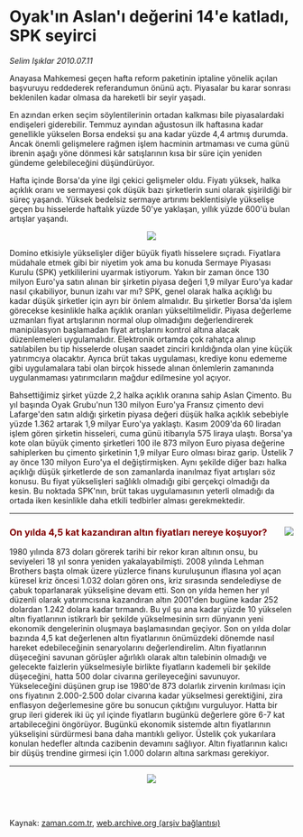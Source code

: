 # Oyak'ın Aslan'ı değerini 14'e katladı, SPK seyirci

*Selim Işıklar 2010.07.11*

<td class="columnist-detail">
<p>Anayasa Mahkemesi geçen hafta reform paketinin iptaline yönelik açılan başvuruyu reddederek referandumun önünü açtı. Piyasalar bu karar sonrası beklenilen kadar olmasa da hareketli bir seyir yaşadı.</p>
<p>
<div id="haberMetinDiv">
<p>En azından erken seçim söylentilerinin ortadan kalkması bile piyasalardaki endişeleri giderebilir. Temmuz ayından ağustosun ilk haftasına kadar genellikle yükselen Borsa endeksi şu ana kadar yüzde 4,4 artmış durumda. Ancak önemli gelişmelere rağmen işlem hacminin artmaması ve cuma günü ibrenin aşağı yöne dönmesi kâr satışlarının kısa bir süre için yeniden gündeme gelebileceğini düşündürüyor.
<p> Hafta içinde Borsa'da yine ilgi çekici gelişmeler oldu. Fiyatı yüksek, halka açıklık oranı ve sermayesi çok düşük bazı şirketlerin suni olarak şişirildiği bir süreç yaşandı. Yüksek bedelsiz sermaye artırımı beklentisiyle yükselişe geçen bu hisselerde haftalık yüzde 50'ye yaklaşan, yıllık yüzde 600'ü bulan artışlar yaşandı.
<p>
<p align="center"><img border="0" src="http://web.archive.org/web/20110319235858im_/http://medya.zaman.com.tr/2010/07/11/s-imkb.jpg"/>
<p> Domino etkisiyle yükselişler diğer büyük fiyatlı hisselere sıçradı. Fiyatlara müdahale etmek gibi bir niyetim yok ama bu konuda Sermaye Piyasası Kurulu (SPK) yetkililerini uyarmak istiyorum. Yakın bir zaman önce 130 milyon Euro'ya satın alınan bir şirketin piyasa değeri 1,9 milyar Euro'ya kadar nasıl çıkabiliyor, bunun izahı var mı? SPK, genel olarak halka açıklığı bu kadar düşük şirketler için ayrı bir önlem almalıdır. Bu şirketler Borsa'da işlem görecekse kesinlikle halka açıklık oranları yükseltilmelidir. Piyasa değerleme uzmanları fiyat artışlarının normal olup olmadığını değerlendirerek manipülasyon başlamadan fiyat artışlarını kontrol altına alacak düzenlemeleri uygulamalıdır. Elektronik ortamda çok rahatça alınıp satılabilen bu tip hisselerde oluşan saadet zinciri kırıldığında olan yine küçük yatırımcıya olacaktır. Ayrıca brüt takas uygulaması, krediye konu edememe gibi uygulamalara tabi olan birçok hissede alınan önlemlerin zamanında uygulanmaması yatırımcıların mağdur edilmesine yol açıyor.
<p> Bahsettiğimiz şirket yüzde 2,2 halka açıklık oranına sahip Aslan Çimento. Bu yıl başında Oyak Grubu'nun 130 milyon Euro'ya Fransız çimento devi Lafarge'den satın aldığı şirketin piyasa değeri düşük halka açıklık sebebiyle yüzde 1.362 artarak 1,9 milyar Euro'ya yaklaştı. Kasım 2009'da 60 liradan işlem gören şirketin hisseleri, cuma günü itibarıyla 575 liraya ulaştı. Borsa'ya kote olan büyük çimento şirketleri 100 ile 873 milyon Euro piyasa değerine sahiplerken bu çimento şirketinin 1,9 milyar Euro olması biraz garip. Üstelik 7 ay önce 130 milyon Euro'ya el değiştirmişken. Aynı şekilde diğer bazı halka açıklığı düşük şirketlerde de son zamanlarda inanılmaz fiyat artışları söz konusu. Bu fiyat yükselişleri sağlıklı olmadığı gibi gerçekçi olmadığı da kesin. Bu noktada SPK'nın, brüt takas uygulamasının yeterli olmadığı da ortada iken kesinlikle daha etkili tedbirler alması gerekmektedir.
<p>
<hr/>
<h3><font color="#800000">On yılda 4,5 kat kazandıran altın fiyatları nereye koşuyor?

<img align="right" border="0" src="http://web.archive.org/web/20110319235858im_/http://medya.zaman.com.tr/2010/07/11/s-altin.jpg"/>
</font></h3>
<p>1980 yılında 873 doları görerek tarihi bir rekor kıran altının onsu, bu seviyeleri 18 yıl sonra yeniden yakalayabilmişti. 2008 yılında Lehman Brothers başta olmak üzere yüzlerce finans kuruluşunun iflasına yol açan küresel kriz öncesi 1.032 doları gören ons, kriz sırasında sendelediyse de çabuk toparlanarak yükselişine devam etti. Son on yılda hemen her yıl düzenli olarak yatırımcısına kazandıran altın 2001'den bugüne kadar 252 dolardan 1.242 dolara kadar tırmandı. Bu yıl şu ana kadar yüzde 10 yükselen altın fiyatlarının istikrarlı bir şekilde yükselmesinin sırrı dünyanın yeni ekonomik dengelerinin oluşmaya başlamasından geçiyor. Son on yılda dolar bazında 4,5 kat değerlenen altın fiyatlarının önümüzdeki dönemde nasıl hareket edebileceğinin senaryolarını değerlendirelim. Altın fiyatlarının düşeceğini savunan görüşler ağırlıklı olarak altın talebinin olmadığı ve gelecekte faizlerin yükselmesiyle birlikte fiyatların kademeli bir şekilde düşeceğini, hatta 500 dolar civarına gerileyeceğini savunuyor. Yükseleceğini düşünen grup ise 1980'de 873 dolarlık zirvenin kırılması için ons fiyatının 2.000-2.500 dolar civarına kadar yükselmesi gerektiğini, zira enflasyon değerlemesine göre bu sonucun çıktığını vurguluyor. Hatta bir grup ileri giderek iki üç yıl içinde fiyatların bugünkü değerlere göre 6-7 kat artabileceğini öngörüyor. Bugünkü ekonomik sistemde altın fiyatlarının yükselişini sürdürmesi bana daha mantıklı geliyor. Üstelik çok yukarılara konulan hedefler altında cazibenin devamını sağlıyor. Altın fiyatlarının kalıcı bir düşüş trendine girmesi için 1.000 doların altına sarkması gerekiyor.
<p>
<hr/>
<p>
<p align="center"><img border="0" src="http://web.archive.org/web/20110319235858im_/http://medya.zaman.com.tr/2010/07/11/s-yt.png"/></p></p></p></p></p></p></p></p></p></p></p></div>
</p>


<p><br>
		 </br></p></td>

Kaynak: [zaman.com.tr](http://zaman.com.tr/yazar.do?yazino=1004464), [web.archive.org (arşiv bağlantısı)](http://web.archive.org/web/20110319235858/http://www.zaman.com.tr:80/yazar.do?yazino=1004464)
